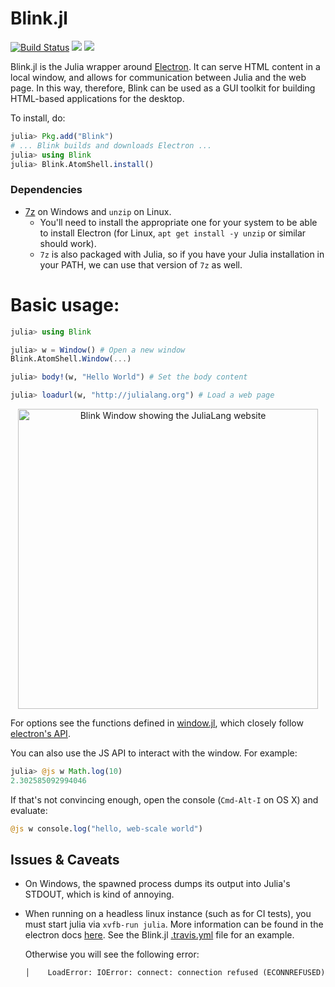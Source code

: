 # Blink.jl
[![Build Status](https://travis-ci.org/JuliaGizmos/Blink.jl.svg?branch=master)](https://travis-ci.org/JunoLab/Blink.jl)
[![](https://img.shields.io/badge/docs-stable-blue.svg)](https://JuliaGizmos.github.io/Blink.jl/stable)
[![](https://img.shields.io/badge/docs-latest-blue.svg)](https://JuliaGizmos.github.io/Blink.jl/latest)

Blink.jl is the Julia wrapper around [Electron](https://electronjs.org/). It
can serve HTML content in a local window, and allows for communication between
Julia and the web page. In this way, therefore, Blink can be used as a GUI
toolkit for building HTML-based applications for the desktop.

To install, do:
```julia
julia> Pkg.add("Blink")
# ... Blink builds and downloads Electron ...
julia> using Blink
julia> Blink.AtomShell.install()
```

### Dependencies
- [7z](https://www.7-zip.org/download.html) on Windows and `unzip` on Linux.
    - You'll need to install the appropriate one for your system to be able to install Electron (for Linux, `apt get install -y unzip` or similar should work).
    - `7z` is also packaged with Julia, so if you have your Julia installation in your PATH, we can use that version of `7z` as well.


# Basic usage:

```julia
julia> using Blink

julia> w = Window() # Open a new window
Blink.AtomShell.Window(...)

julia> body!(w, "Hello World") # Set the body content

julia> loadurl(w, "http://julialang.org") # Load a web page
```

<div align="center">
<img src="https://raw.githubusercontent.com/JuliaGizmos/Blink.jl/blob/master/docs/src/ReadMeTutorialImage.png" alt="Blink Window showing the JuliaLang website" width="480">
</div>

For options see the functions defined in [window.jl](src/AtomShell/window.jl), which closely follow [electron's API](https://github.com/atom/electron/blob/master/docs/api/browser-window.md).

You can also use the JS API to interact with the window. For example:

```julia
julia> @js w Math.log(10)
2.302585092994046
```

If that's not convincing enough, open the console (`Cmd-Alt-I` on OS X) and evaluate:

```julia
@js w console.log("hello, web-scale world")
```

## Issues & Caveats

* On Windows, the spawned process dumps its output into Julia's STDOUT, which is kind of annoying.
* When running on a headless linux instance (such as for CI tests), you must start julia via `xvfb-run julia`. More information can be found in the electron docs [here](https://electronjs.org/docs/tutorial/testing-on-headless-ci#configuring-the-virtual-display-server). See the Blink.jl [.travis.yml](https://github.com/JunoLab/Blink.jl/blob/master/.travis.yml) file for an example.

    Otherwise you will see the following error:
    ```
    │    LoadError: IOError: connect: connection refused (ECONNREFUSED)
    ```
